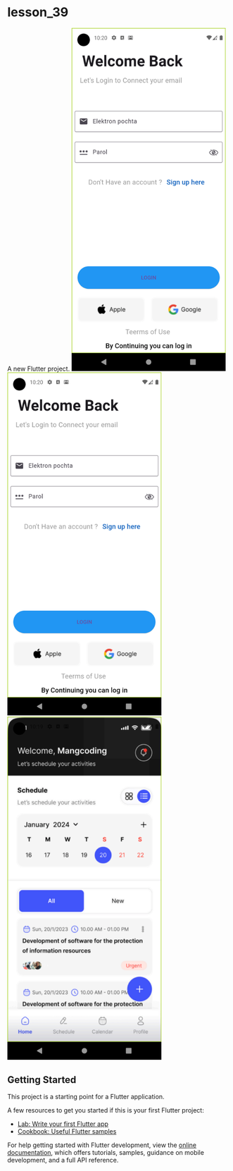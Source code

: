 # lesson_39

A new Flutter project.
<img src="assets/page1.png" width="350" title="hover text">
<img src="assets/page2.png" width="350" title="hover text">
<img src="assets/page3.png" width="350" title="hover text">
## Getting Started

This project is a starting point for a Flutter application.

A few resources to get you started if this is your first Flutter project:

- [Lab: Write your first Flutter app](https://docs.flutter.dev/get-started/codelab)
- [Cookbook: Useful Flutter samples](https://docs.flutter.dev/cookbook)

For help getting started with Flutter development, view the
[online documentation](https://docs.flutter.dev/), which offers tutorials,
samples, guidance on mobile development, and a full API reference.
